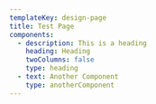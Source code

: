 ```yaml
---
templateKey: design-page
title: Test Page
components:
  - description: This is a heading
    heading: Heading
    twoColumns: false
    type: heading
  - text: Another Component
    type: anotherComponent
---
```


